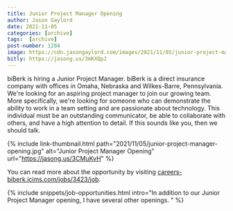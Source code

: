 ```yaml
---
title: Junior Project Manager Opening
author: Jason Gaylord
date: 2021-11-05
categories: [archive]
tags:  [archive]
post-number: 1204
image: https://cdn.jasongaylord.com/images/2021/11/05/junior-project-manager-opening.jpg
bitly: https://jasong.us/3mKXQpJ
---
```


biBerk is hiring a Junior Project Manager. biBerk is a direct insurance company with offices in Omaha, Nebraska and Wilkes-Barre, Pennsylvania. We're looking for an aspiring project manager to join our growing team. More specifically, we're looking for someone who can demonstrate the ability to work in a team setting and are passionate about technology. This individual must be an outstanding communicator, be able to collaborate with others, and have a high attention to detail. If this sounds like you, then we should talk. 

{% include link-thumbnail.html path="2021/11/05/junior-project-manager-opening.jpg" alt="Junior Project Manager Opening" url="https://jasong.us/3CMuKvH" %}

You can read more about the opportunity by visiting [careers-biberk.icims.com/jobs/3423/job](https://jasong.us/3CMuKvH).

{% include snippets/job-opportunities.html intro="In addition to our Junior Project Manager opening, I have several other openings. " %}